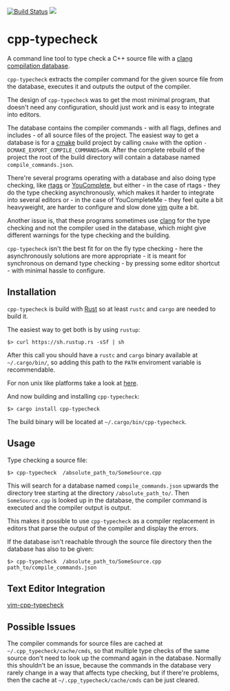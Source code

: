 [![Build Status](https://travis-ci.org/dan-t/cpp-typecheck.svg?branch=master)](https://travis-ci.org/dan-t/cpp-typecheck)
[![](http://meritbadge.herokuapp.com/cpp-typecheck)](https://crates.io/crates/cpp-typecheck)

cpp-typecheck
=============

A command line tool to type check a C++ source file with a [clang compilation database](http://clang.llvm.org/docs/JSONCompilationDatabase.html). 

`cpp-typecheck` extracts the compiler command for the given source file
from the database, executes it and outputs the output of the compiler.

The design of `cpp-typecheck` was to get the most minimal program,
that doesn't need any configuration, should just work and is easy to
integrate into editors.

The database contains the compiler commands - with all flags, defines and
includes - of all source files of the project. The easiest way to get
a database is for a [cmake](https://cmake.org/) build project by calling
`cmake` with the option `-DCMAKE_EXPORT_COMPILE_COMMANDS=ON`. After the
complete rebuild of the project the root of the build directory will
contain a database named `compile_commands.json`.

There're several programs operating with a database and also doing type
checking, like [rtags](https://github.com/Andersbakken/rtags) or
[YouComplete](https://github.com/Valloric/YouCompleteMe), but either - in the
case of rtags - they do the type checking asynchronously, which makes it harder
to integrate into several editors or - in the case of YouCompleteMe - they feel
quite a bit heavyweight, are harder to configure and slow done [vim](http://www.vim.org/) quite a bit.

Another issue is, that these programs sometimes use [clang](http://clang.llvm.org/)
for the type checking and not the compiler used in the database, which might
give different warnings for the type checking and the building.

`cpp-typecheck` isn't the best fit for on the fly type checking -
here the asynchronously solutions are more appropriate - it is meant for
synchronous on demand type checking - by pressing some editor shortcut -
with minimal hassle to configure.

Installation
------------

`cpp-typecheck` is build with [Rust](https://www.rust-lang.org/en-US/) so at least
`rustc` and `cargo` are needed to build it.

The easiest way to get both is by using `rustup`:

    $> curl https://sh.rustup.rs -sSf | sh

After this call you should have a `rustc` and `cargo` binary available at
`~/.cargo/bin/`, so adding this path to the `PATH` enviroment variable is
recommendable.

For non unix like platforms take a look at [here](https://github.com/rust-lang-nursery/rustup.rs/#other-installation-methods).

And now building and installing `cpp-typecheck`:

    $> cargo install cpp-typecheck

The build binary will be located at `~/.cargo/bin/cpp-typecheck`.

Usage
-----

Type checking a source file:

    $> cpp-typecheck  /absolute_path_to/SomeSource.cpp

This will search for a database named `compile_commands.json` upwards the directory
tree starting at the directory `/absolute_path_to/`. Then `SomeSource.cpp` is
looked up in the database, the compiler command is executed and the compiler output
is output.

This makes it possible to use `cpp-typecheck` as a compiler replacement in editors
that parse the output of the compiler and display the errors.

If the database isn't reachable through the source file directory then the database
has also to be given:

    $> cpp-typecheck  /absolute_path_to/SomeSource.cpp  path_to/compile_commands.json

Text Editor Integration
-----------------------

[vim-cpp-typecheck](<https://github.com/dan-t/vim-cpp-typecheck>)

Possible Issues
---------------

The compiler commands for source files are cached at `~/.cpp_typecheck/cache/cmds`, so
that multiple type checks of the same source don't need to look up the command again
in the database. Normally this shouldn't be an issue, because the commands in the database
very rarely change in a way that affects type checking, but if there're problems, then
the cache at `~/.cpp_typecheck/cache/cmds` can be just cleared.
